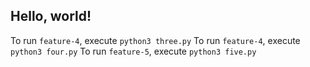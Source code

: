 ## Hello, world!

To run `feature-4`, execute `python3 three.py`
To run `feature-4`, execute `python3 four.py`
To run `feature-5`, execute `python3 five.py`